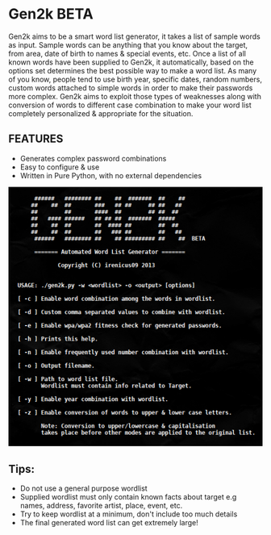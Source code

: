 Gen2k BETA
==========

Gen2k aims to be a smart word list generator, it takes a list of sample words as input. 
Sample words can be anything that you know about the target, from area, date of birth to names & special events, etc. 
Once a list of all known words have been supplied to Gen2k, it automatically, based on the options set determines the best possible way to make a word list.
As many of you know, people tend to use birth year, specific dates, random numbers, custom words attached to simple words in order to make their passwords more complex. 
Gen2k aims to exploit those types of weaknesses along with conversion of words to different case combination to make your word list completely personalized & appropriate for the situation.



FEATURES
--------
* Generates complex password combinations 
* Easy to configure & use
* Written in Pure Python, with no external dependencies


![alt tag](help.png)


Tips:
------
* Do not use a general purpose wordlist
* Supplied wordlist must only contain known facts about target
  e.g names, address, favorite artist, place, event, etc.
* Try to keep wordlist at a minimum, don't include too much details
* The final generated word list can get extremely large!
